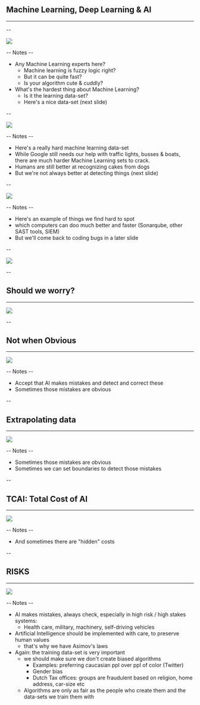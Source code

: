 
## Machine Learning, Deep Learning & AI
<hr />

--

![](pics/meme/AI/AI.jpeg)<!-- .element class="center-x" style="border:none; box-shadow:none; position: fixed; width: 650px; top: 10px;"  -->

-- Notes --

* Any Machine Learning experts here?
  * Machine learning is fuzzy logic right?
  * But it can be quite fast?
  * Is your algorithm cute & cuddly?
* What's the hardest thing about Machine Learning?
  * Is it the learning data-set?
  * Here's a nice data-set (next slide)

--

![](pics/meme/AI/dog_cupcakes.jpg)<!-- .element class="center-x" style="border:none; box-shadow:none; position: fixed; width: 650px; top: 10px;"  -->

-- Notes --

* Here's a really hard machine learning data-set
* While Google still needs our help with traffic lights, busses & boats, there are much harder Machine Learning sets to crack.
* Humans are still better at recognizing cakes from dogs
* But we're not always better at detecting things (next slide)

--

![](pics/meme/AI/bug_captcha.png)<!-- .element class="center-x" style="border:none; box-shadow:none; position: fixed; width: 550px; top: 10px;"  -->

-- Notes --

* Here's an example of things we find hard to spot
* which computers can doo much better and faster (Sonarqube, other SAST tools, SIEM)
* But we'll come back to coding bugs in a later slide

--

![](./pics/meme/AI/deep_learning.jpg)<!-- .element class="center-x" style="background:none; border:none; box-shadow:none; position: fixed; bottom: 10px; width: 600px;" -->

--

## Should we worry?
<hr />

![](./pics/meme/AI/making_friends_with_AI.png)<!-- .element class="center-x" style="background:none; border:none; box-shadow:none; position: fixed; bottom: 10px; width: 500px;" -->

--

## Not when Obvious
<hr />

![](./pics/meme/AI/AI_accepting_job.png)<!-- .element class="center-x" style="background:none; border:none; box-shadow:none; position: fixed; bottom: 10px; width: 550px;" -->

-- Notes --

* Accept that AI makes mistakes and detect and correct these
* Sometimes those mistakes are obvious

--

## Extrapolating data
<hr />

![](./pics/meme/AI/Extrapolating_data.png)<!-- .element class="center-x" style="background:none; border:none; box-shadow:none; position: fixed; bottom: 10px; width: 600px;" -->

-- Notes --

* Sometimes those mistakes are obvious
* Sometimes we can set boundaries to detect those mistakes

--

## TCAI: Total Cost of AI
<hr />

![](./pics/meme/AI/Coding_benefits_AI.jpg)<!-- .element class="center-x" style="background:none; border:none; box-shadow:none; position: fixed; bottom: 10px; width: 700px;" -->

-- Notes --

* And sometimes there are "hidden" costs

--

## RISKS
<hr />

![](pics/meme/AI/turing_test.jpeg)<!-- .element class="center-x" style="border:none; box-shadow:none; position: fixed; width: 1250px; bottom: 10px;" 
 -->

-- Notes --


* AI makes mistakes, always check, especially in high risk / high stakes systems:
  * Health care, military, machinery, self-driving vehicles 
* Artificial Intelligence should be implemented with care, to preserve human values
  * that's why we have Asimov's laws
* Again: the training data-set is very important
  * we should make sure we don't create biased algorithms
    * Examples: preferring caucasian ppl over ppl of color (Twitter)
    * Gender bias
    * Dutch Tax offices: groups are fraudulent based on religion, home address, car-size etc
  * Algorithms are only as fair as the people who create them and the data-sets we train them with

